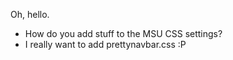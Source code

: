 Oh, hello.
- How do you add stuff to the MSU CSS settings?
- I really want to add prettynavbar.css :P
